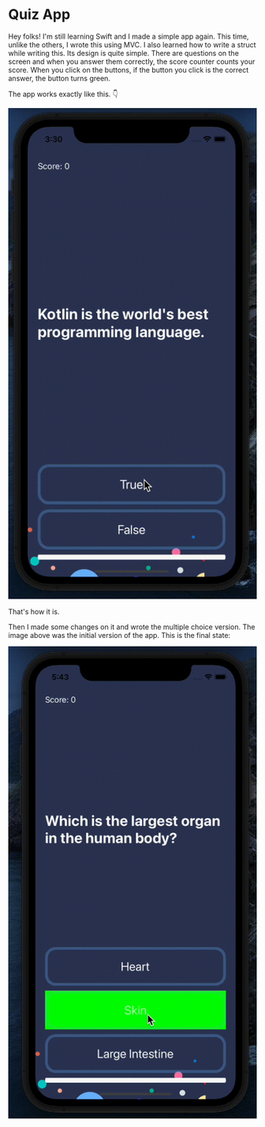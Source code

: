 # Quiz App

Hey folks! I'm still learning Swift and I made a simple app again. This time, unlike the others, I wrote this using MVC. 
I also learned how to write a struct while writing this. Its design is quite simple. There are questions on the screen and 
when you answer them correctly, the score counter counts your score. When you click on the buttons, if the button you click 
is the correct answer, the button turns green.

The app works exactly like this. 👇


![](https://github.com/damlacim/QuizApp/blob/main/screenRecord/record.gif)

That's how it is.

Then I made some changes on it and wrote the multiple choice version. 
The image above was the initial version of the app. This is the final state:

![](https://github.com/damlacim/QuizApp/blob/main/screenRecord/record2.gif)
